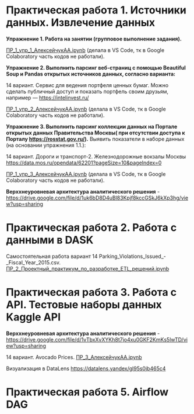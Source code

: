 # Практическая работа 1. Источники данных. Извлечение данных


**Упражнение 1. Работа на занятии (групповое выполнение задания).**

[ПР_1_упр_1_АлексейчукАА.ipynb](ПР1/ПР_1_упр_1_АлексейчукАА.ipynb) (делала в VS Code, тк в Google Colaboratory часть кодов не работали).



**Упражнение 2. Выполнить парсинг веб-страниц с помощью Beautiful Soup и Pandas открытых источников данных, согласно варианта:**

14 вариант. Сервис для ведения портфеля ценных бумаг. Можно сделать публичный доступ и показать портфель своим друзьям, например — https://intelinvest.ru/

[ПР_1_упр_2_АлексейчукАА.ipynb](ПР1/ПР_1_упр_2_АлексейчукАА.ipynb) (делала в VS Code, тк в Google Colaboratory часть кодов не работали).



**Упражнение 3. Выполнить парсинг коллекции данных на Портале открытых данных Правительства Москвы( при отсутствии доступа к Порталу https://rosstat.gov.ru/).**
Выявить показатели в наборе данных (на основании упражнения 1.1.):

14 вариант. Дороги и транспорт-2. Железнодорожные вокзалы Москвы https://data.mos.ru/opendata/62201?pageSize=10&pageIndex=0

[ПР_1_упр_3_АлексейчукАА.ipynb](ПР1/ПР_1_упр_3_АлексейчукАА.ipynb) (делала в VS Code, тк в Google Colaboratory часть кодов не работали).



**Верххнеуровневая архитектура аналитического решения** - https://drive.google.com/file/d/1uk6bD8D4uBl83Kpjf8kccGSkJ6kXp3hg/view?usp=sharing




# Практическая работа 2. Работа с данными в DASK

Самостоятельная работа вариант 14 Parking_Violations_Issued_-_Fiscal_Year_2015.csv.
[ПР_2_Проектный_практикум_по_разработке_ETL_решений.ipynb](ПР2/ПР_2_Проектный_практикум_по_разработке_ETL_решений.ipynb)




# Практическая работа 3. Работа с API. Тестовые наборы данных Kaggle API

**Верххнеуровневая архитектура аналитического решения** - https://drive.google.com/file/d/1vTbxXvXYKh8t7jo4xu0GKF2KmKs5lwTD/view?usp=sharing

14 вариант. Avocado Prices. [ПР_3_АлексейчукАА.ipynb](ПР3/ПР_3_АлексейчукАА.ipynb)

Визуализация в DataLens https://datalens.yandex/gl95s0jb465c4



# Практическая работа 5. Airflow DAG

